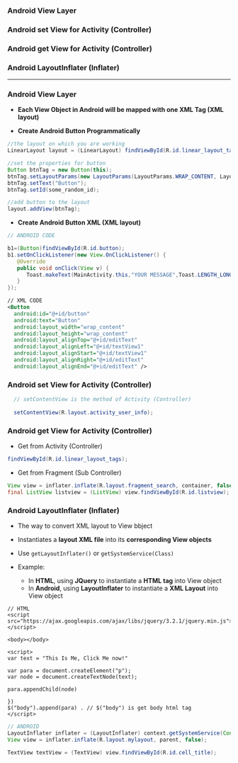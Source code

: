 ### Android View Layer
### Android set View for Activity (Controller)
### Android get View for Activity (Controller)
### Android LayoutInflater (Inflater)

-----------------------

### Android View Layer

* **Each View Object in Android will be mapped with one XML Tag (XML layout)**

* **Create Android Button Programmatically**

```java
//the layout on which you are working
LinearLayout layout = (LinearLayout) findViewById(R.id.linear_layout_tags);

//set the properties for button
Button btnTag = new Button(this);
btnTag.setLayoutParams(new LayoutParams(LayoutParams.WRAP_CONTENT, LayoutParams.WRAP_CONTENT));
btnTag.setText("Button");
btnTag.setId(some_random_id);

//add button to the layout
layout.addView(btnTag);
```

* **Create Android Button XML (XML layout)**
```java
// ANDROID CODE

b1=(Button)findViewById(R.id.button);
b1.setOnClickListener(new View.OnClickListener() {
   @Override
   public void onClick(View v) {
      Toast.makeText(MainActivity.this,"YOUR MESSAGE",Toast.LENGTH_LONG).show();
   }
});
```

```xml   
// XML CODE
<Button
  android:id="@+id/button"
  android:text="Button"
  android:layout_width="wrap_content"
  android:layout_height="wrap_content"
  android:layout_alignTop="@+id/editText"
  android:layout_alignLeft="@+id/textView1"
  android:layout_alignStart="@+id/textView1"
  android:layout_alignRight="@+id/editText"
  android:layout_alignEnd="@+id/editText" />
```

### Android set View for Activity (Controller)

```java
  // setContentView is the method of Activity (Controller)
  
  setContentView(R.layout.activity_user_info);
```

### Android get View for Activity (Controller)
* Get from Activity (Controller)

```java
findViewById(R.id.linear_layout_tags);
```
* Get from Fragment (Sub Controller)

```java
View view = inflater.inflate(R.layout.fragment_search, container, false);
final ListView listview = (ListView) view.findViewById(R.id.listview);
```

### Android LayoutInflater (Inflater)
* The way to convert XML layout to View bbject
* Instantiates a **layout XML file** into its **corresponding View objects**
* Use `getLayoutInflater()` or `getSystemService(Class)`

* Example:
  * In **HTML**, using **JQuery** to instantiate a **HTML tag** into View object
  * In **Android**, using **LayoutInflater**  to instantiate a **XML Layout** into View object
 
```
// HTML 
<script src="https://ajax.googleapis.com/ajax/libs/jquery/3.2.1/jquery.min.js"></script>

<body></body>

<script>
var text = "This Is Me, Click Me now!"

var para = document.createElement("p");
var node = document.createTextNode(text);

para.appendChild(node)

})
$("body").append(para) . // $("body") is get body html tag
</script>
```

```java
// ANDROID
LayoutInflater inflater = (LayoutInflater) context.getSystemService(Context.LAYOUT_INFLATER_SERVICE);
View view = inflater.inflate(R.layout.mylayout, parent, false);

TextView textView = (TextView) view.findViewById(R.id.cell_title);
```
      






